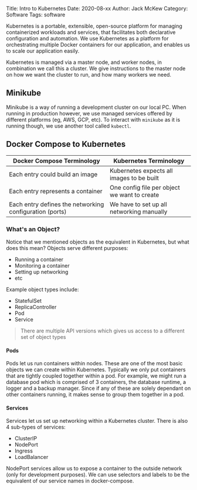 Title: Intro to Kubernetes
Date: 2020-08-xx
Author: Jack McKew
Category: Software
Tags: software

Kubernetes is a portable, extensible, open-source platform for managing containerized workloads and services, that facilitates both declarative configuration and automation. We use Kubernetes as a platform for orchestrating multiple Docker containers for our application, and enables us to scale our application easily.

Kubernetes is managed via a master node, and worker nodes, in combination we call this a cluster. We give instructions to the master node on how we want the cluster to run, and how many workers we need.

## Minikube

Minikube is a way of running a development cluster on our local PC. When running in production however, we use managed services offered by different platforms (eg, AWS, GCP, etc). To interact with `minikube` as it is running though, we use another tool called `kubectl`.

## Docker Compose to Kubernetes

| Docker Compose Terminology                              | Kubernetes Terminology                       |
| ------------------------------------------------------- | -------------------------------------------- |
| Each entry could build an image                         | Kubernetes expects all images to be built    |
| Each entry represents a container                       | One config file per object we want to create |
| Each entry defines the networking configuration (ports) | We have to set up all networking manually    |

### What's an Object?

Notice that we mentioned objects as the equivalent in Kubernetes, but what does this mean? Objects serve different purposes:

- Running a container
- Monitoring a container
- Setting up networking
- etc

Example object types include:

- StatefulSet
- ReplicaController
- Pod
- Service

> There are multiple API versions which gives us access to a different set of object types

#### Pods

Pods let us run containers within nodes. These are one of the most basic objects we can create within Kubernetes. Typically we only put containers that are tightly coupled together within a pod. For example, we might run a database pod which is comprised of 3 containers, the database runtime, a logger and a backup manager. Since if any of these are solely dependant on other containers running, it makes sense to group them together in a pod.

#### Services

Services let us set up networking within a Kubernetes cluster. There is also 4 sub-types of services:

- ClusterIP
- NodePort
- Ingress
- LoadBalancer

NodePort services allow us to expose a container to the outside network (only for development purposes). We can use selectors and labels to be the equivalent of our service names in docker-compose.
